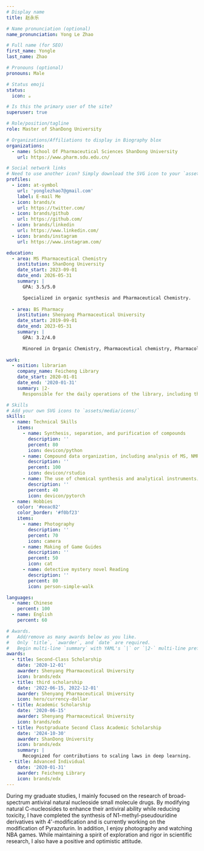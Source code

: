 ```yaml
---
# Display name
title: 赵永乐

# Name pronunciation (optional)
name_pronunciation: Yong Le Zhao

# Full name (for SEO)
first_name: Yongle
last_name: Zhao

# Pronouns (optional)
pronouns: Male

# Status emoji
status:
  icon: ☕️

# Is this the primary user of the site?
superuser: true

# Role/position/tagline
role: Master of ShanDong University

# Organizations/Affiliations to display in Biography blox
organizations:
  - name: School Of Pharmaceutical Sciences ShanDong University
    url: https://www.pharm.sdu.edu.cn/

# Social network links
# Need to use another icon? Simply download the SVG icon to your `assets/media/icons/` folder.
profiles:
  - icon: at-symbol
    url: 'yonglezhao7@gmail.com'
    label: E-mail Me
  - icon: brands/x
    url: https://twitter.com/
  - icon: brands/github
    url: https://github.com/
  - icon: brands/linkedin
    url: https://www.linkedin.com/
  - icon: brands/instagram
    url: https://www.instagram.com/

education:
  - area: MS Pharmaceutical Chemistry
    institution: ShanDong University
    date_start: 2023-09-01
    date_end: 2026-05-31
    summary: |
      GPA: 3.5/5.0

      Specialized in organic synthesis and Pharmaceutical Chemistry.
    
  - area: BS Pharmacy
    institution: Shenyang Pharmaceutical University
    date_start: 2019-09-01
    date_end: 2023-05-31
    summary: |
      GPA: 3.2/4.0

      Minored in Organic Chemistry, Pharmaceutical chemistry, Pharmacology, Pharmaceutical Analysis, Pharmaceutics
  
work:
  - osition: librarian
    company_name: Feicheng Library
    date_start: 2020-01-01
    date_end: '2020-01-31'
    summary: |2-
      Responsible for the daily operations of the library, including the cleaning and organizing of books, providing book lending services, and hosting special holiday library activities

# Skills
# Add your own SVG icons to `assets/media/icons/`
skills:
  - name: Technical Skills
    items:
      - name: Synthesis, separation, and purification of compounds
        description: ''
        percent: 80
        icon: devicon/python
      - name: Compound data organization, including analysis of MS, NMR, NOE
        description: ''
        percent: 100
        icon: devicon/rstudio
      - name: The use of chemical synthesis and analytical instruments，including LC, LC-MS
        description: ''
        percent: 40
        icon: devicon/pytorch
  - name: Hobbies
    color: '#eeac02'
    color_border: '#f0bf23'
    items:
      - name: Photography
        description: ''
        percent: 70
        icon: camera
      - name: Making of Game Guides
        description: ''
        percent: 50
        icon: cat
      - name: detective mystery novel Reading
        description: ''
        percent: 80
        icon: person-simple-walk

languages:
  - name: Chinese
    percent: 100
  - name: English
    percent: 60

# Awards.
#   Add/remove as many awards below as you like.
#   Only `title`, `awarder`, and `date` are required.
#   Begin multi-line `summary` with YAML's `|` or `|2-` multi-line prefix and indent 2 spaces below.
awards:
  - title: Second-Class Scholarship
    date: '2020-12-01'
    awarder: Shenyang Pharmaceutical University
    icon: brands/edx
  - title: third scholarship
    date: '2022-06-15, 2022-12-01'
    awarder: Shenyang Pharmaceutical University
    icon: hero/currency-dollar
  - title: Academic Scholarship
    date: '2020-06-15'
    awarder: Shenyang Pharmaceutical University
    icon: brands/edx
  - title: Postgraduate Second Class Academic Scholarship
    date: '2024-10-30'
    awarder: ShanDong University
    icon: brands/edx
    summary: |
      Recognized for contributions to scaling laws in deep learning.
 - title: Advanced Individual
    date: '2020-01-31'
    awarder: Feicheng Library
    icon: brands/edx
---
```


During my graduate studies, I mainly focused on the research of broad-spectrum antiviral natural nucleoside small molecule drugs. By modifying natural C-nucleosides to enhance their antiviral ability while reducing toxicity, I have completed the synthesis of N1-methyl-pseudouridine derivatives with 4'-modification and is currently working on the modification of Pyrazofurin. In addition, I enjoy photography and watching NBA games. While maintaining a spirit of exploration and rigor in scientific research, I also have a positive and optimistic attitude.
